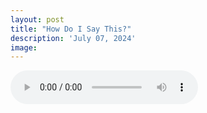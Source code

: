 ```yaml
---
layout: post
title: "How Do I Say This?"
description: 'July 07, 2024'
image:
---
```


<audio controls>
  <source src="assets/audio/fbc_2024-07-07_sermon.mp3" type="audio/mp3">
Your browser does not support the audio element.
</audio>

